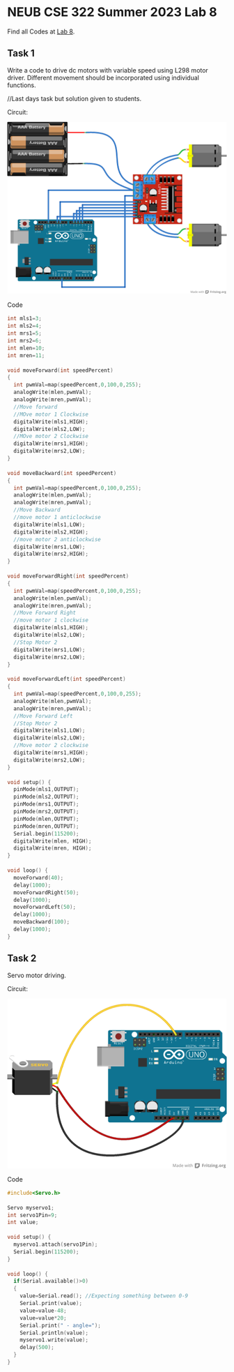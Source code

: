 # NEUB CSE 322 Summer 2023 Lab 8

Find all Codes at  [Lab 8](https://github.com/shparvez001/NEUB-CSE-322-Summer-2023/tree/main/lab-8).

## Task 1
Write a code to drive dc motors with variable speed using L298 motor driver. Different movement should be incorporated using individual functions.

//Last days task but solution given to students.


Circuit:

![Lab 8 Task 1 Circuit in breadboard](https://raw.githubusercontent.com/shparvez001/NEUB-CSE-322-Summer-2023/main/lab-8/CSE-322-2302-lab8-task-1CKT_bb.png)

Code
```c
int mls1=3;
int mls2=4;
int mrs1=5;
int mrs2=6;
int mlen=10;
int mren=11;

void moveForward(int speedPercent)
{
  int pwmVal=map(speedPercent,0,100,0,255);
  analogWrite(mlen,pwmVal);
  analogWrite(mren,pwmVal);
  //Move forward
  //MOve motor 1 Clockwise
  digitalWrite(mls1,HIGH);
  digitalWrite(mls2,LOW);
  //MOve motor 2 Clockwise
  digitalWrite(mrs1,HIGH);
  digitalWrite(mrs2,LOW);
}

void moveBackward(int speedPercent)
{
  int pwmVal=map(speedPercent,0,100,0,255);
  analogWrite(mlen,pwmVal);
  analogWrite(mren,pwmVal);
  //Move Backward
  //move motor 1 anticlockwise
  digitalWrite(mls1,LOW);
  digitalWrite(mls2,HIGH);
  //move motor 2 anticlockwise
  digitalWrite(mrs1,LOW);
  digitalWrite(mrs2,HIGH);
}

void moveForwardRight(int speedPercent)
{
  int pwmVal=map(speedPercent,0,100,0,255);
  analogWrite(mlen,pwmVal);
  analogWrite(mren,pwmVal);
  //Move Forward Right
  //move motor 1 clockwise
  digitalWrite(mls1,HIGH);
  digitalWrite(mls2,LOW);
  //Stop Motor 2
  digitalWrite(mrs1,LOW);
  digitalWrite(mrs2,LOW);
}

void moveForwardLeft(int speedPercent)
{
  int pwmVal=map(speedPercent,0,100,0,255);
  analogWrite(mlen,pwmVal);
  analogWrite(mren,pwmVal);
  //Move Forward Left
  //Stop Motor 2
  digitalWrite(mls1,LOW);
  digitalWrite(mls2,LOW);
  //Move motor 2 clockwise
  digitalWrite(mrs1,HIGH);
  digitalWrite(mrs2,LOW);
}

void setup() {
  pinMode(mls1,OUTPUT);
  pinMode(mls2,OUTPUT);
  pinMode(mrs1,OUTPUT);
  pinMode(mrs2,OUTPUT);
  pinMode(mlen,OUTPUT);
  pinMode(mren,OUTPUT);
  Serial.begin(115200);
  digitalWrite(mlen, HIGH);
  digitalWrite(mren, HIGH);
}

void loop() {
  moveForward(40);
  delay(1000);
  moveForwardRight(50);
  delay(1000);
  moveForwardLeft(50);
  delay(1000);
  moveBackward(100);
  delay(1000);
}
```

## Task 2
Servo motor driving.

Circuit:

![Lab 8 Task 2 Circuit in breadboard](https://raw.githubusercontent.com/shparvez001/NEUB-CSE-322-Summer-2023/main/lab-8/CSE-322-2302-lab8-task-2CKT_bb.png)


Code
```c
#include<Servo.h>

Servo myservo1;
int servo1Pin=9;
int value;

void setup() {
  myservo1.attach(servo1Pin);
  Serial.begin(115200);
}

void loop() {
  if(Serial.available()>0)
  {
    value=Serial.read(); //Expecting something between 0-9
    Serial.print(value);
    value=value-48;
    value=value*20;
    Serial.print(" - angle=");
    Serial.println(value);
    myservo1.write(value);
    delay(500);
  }
}
```
